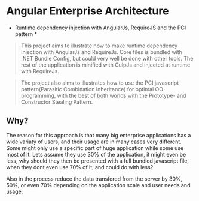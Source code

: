 # Angular Enterprise Architecture

* Runtime dependency injection with AngularJs, RequireJS and the PCI pattern *

> This project aims to illustrate how to make runtime dependency injection with AngularJs and RequireJs. Core files is bundled with .NET Bundle Config, but could very well be done with other tools. The rest of the application is minified with GulpJs and injected at runtime with RequireJs.

> The project also aims to illustrates how to use the PCI javascript pattern(Parasitic Combination Inheritance) for optimal OO-programming, with the best of both worlds with the Prototype- and Constructor Stealing Pattern.

## Why?
The reason for this approach is that many big enterprise applications has a wide variaty of users, and their usage are in many cases very different. Some might only use a specific part of huge application while some use most of it. Lets assume they use 30% of the application, it might even be less, why should they then be presented with a full bundled javascript file, when they dont even use 70% of it, and could do with less? 

Also in the process reduce the data transfered from the server by 30%, 50%, or even 70% depending on the application scale and user needs and usage. 